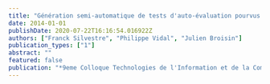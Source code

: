 ```yaml
---
title: "Génération semi-automatique de tests d'auto-évaluation pourvus de feedback résultant de la prise de notes collaborative"
date: 2014-01-01
publishDate: 2020-07-22T16:16:54.016922Z
authors: ["Franck Silvestre", "Philippe Vidal", "Julien Broisin"]
publication_types: ["1"]
abstract: ""
featured: false
publication: "*9eme Colloque Technologies de l'Information et de la Communication pour l'Enseignement (TICE 2014)*"
---
```


